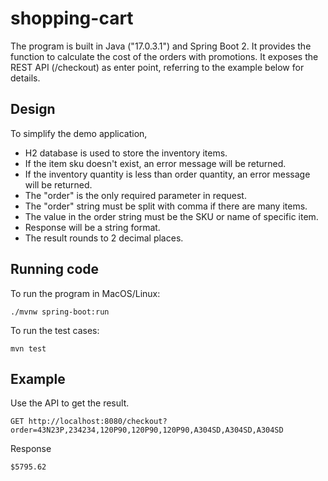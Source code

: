 # shopping-cart

The program is built in Java ("17.0.3.1") and Spring Boot 2.
It provides the function to calculate the cost of the orders with promotions.
It exposes the REST API (/checkout) as enter point, referring to the example below for details.

## Design
To simplify the demo application,
* H2 database is used to store the inventory items.
* If the item sku doesn't exist, an error message will be returned.
* If the inventory quantity is less than order quantity, an error message will be returned.
* The "order" is the only required parameter in request.
* The "order" string must be split with comma if there are many items.
* The value in the order string must be the SKU or name of specific item.
* Response will be a string format.
* The result rounds to 2 decimal places.

## Running code
To run the program in MacOS/Linux:

```aidl
./mvnw spring-boot:run
```

To run the test cases:

```aidl
mvn test
```

## Example
Use the API to get the result.
```aidl
GET http://localhost:8080/checkout?order=43N23P,234234,120P90,120P90,120P90,A304SD,A304SD,A304SD
```

Response
```aidl
$5795.62
```